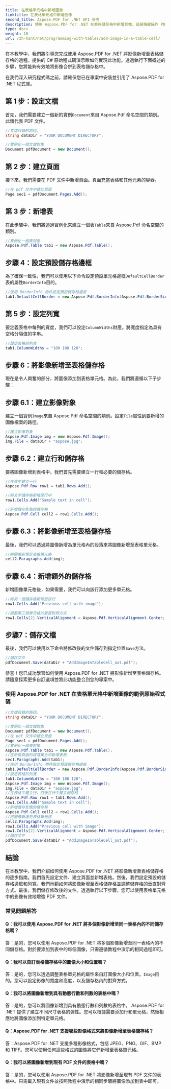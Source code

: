```yaml
---
title: 在表格單元格中新增圖像
linktitle: 在表格單元格中新增圖像
second_title: Aspose.PDF for .NET API 參考
description: 使用 Aspose.PDF for .NET 在表格儲存格中新增影像，這是精確操作 PDF 文件中影像的逐步指南。
type: docs
weight: 10
url: /zh-hant/net/programming-with-tables/add-image-in-a-table-cell/
---
```

在本教學中，我們將引導您完成使用 Aspose.PDF for .NET 將影像新增至表格儲存格的過程。提供的 C# 原始程式碼演示瞭如何實現此功能。透過執行下面概述的步驟，您將能夠有效地將影像合併到表格儲存格中。

在我們深入研究程式碼之前，請確保您已在專案中安裝並引用了 Aspose.PDF for .NET 程式庫。

## 第 1 步：設定文檔

首先，我們需要建立一個新的實例`Document`來自 Aspose.Pdf 命名空間的類別。此類代表 PDF 文件。

```csharp
//文檔目錄的路徑。
string dataDir = "YOUR DOCUMENT DIRECTORY";

//實例化一個文檔對象
Document pdfDocument = new Document();
```

## 第 2 步：建立頁面

接下來，我們需要在 PDF 文件中新增頁面。頁面充當表格和其他元素的容器。

```csharp
//在 pdf 文件中建立頁面
Page sec1 = pdfDocument.Pages.Add();
```

## 第 3 步：新增表

在此步驟中，我們將透過實例化來建立一個表`Table`來自 Aspose.Pdf 命名空間的類別。

```csharp
//實例化一個表對象
Aspose.Pdf.Table tab1 = new Aspose.Pdf.Table();
```

## 步驟 4：設定預設儲存格邊框

為了確保一致性，我們可以使用以下命令設定預設單元格邊框`DefaultCellBorder`表的屬性`BorderInfo`目的。

```csharp
//使用 BorderInfo 物件設定預設儲存格邊框
tab1.DefaultCellBorder = new Aspose.Pdf.BorderInfo(Aspose.Pdf.BorderSide.All, 0.1F);
```

## 第 5 步：設定列寬

要定義表格中每列的寬度，我們可以設定`ColumnWidths`財產。將寬度指定為具有空格分隔值的字串。

```csharp
//設定表格的列寬
tab1.ColumnWidths = "100 100 120";
```

## 步驟 6：將影像新增至表格儲存格

現在是令人興奮的部分，將圖像添加到表格單元格。為此，我們將遵循以下子步驟：

## 步驟 6.1：建立影像對象

建立一個實例`Image`來自 Aspose.Pdf 命名空間的類別。設定`File`屬性到要新增的圖像檔案的路徑。

```csharp
//建立影像對象
Aspose.Pdf.Image img = new Aspose.Pdf.Image();
img.File = dataDir + "aspose.jpg";
```

## 步驟 6.2：建立行和儲存格

要將圖像新增到表格中，我們首先需要建立一行和必要的儲存格。

```csharp
//在表中建立一行
Aspose.Pdf.Row row1 = tab1.Rows.Add();

//將文字儲存格新增至行中
row1.Cells.Add("Sample text in cell");

//新增儲存影像的儲存格
Aspose.Pdf.Cell cell2 = row1.Cells.Add();
```

## 步驟 6.3：將影像新增至表格儲存格

最後，我們可以透過將圖像新增為單元格內的段落來將圖像新增至表格單元格。

```csharp
//將圖像新增至表格單元格
cell2.Paragraphs.Add(img);
```

## 步驟 6.4：新增額外的儲存格

新增圖像單元格後，如果需要，我們可以向該行添加更多單元格。

```csharp
//將另一個儲存格新增至該行
row1.Cells.Add("Previous cell with image");

//調整第三個單元格的垂直對齊方式
row1.Cells[2].VerticalAlignment = Aspose.Pdf.VerticalAlignment.Center;
```

## 步驟7：儲存文檔

最後，我們可以使用以下命令將修改後的文件儲存到指定位置`Save`方法。

```csharp
//儲存文件
pdfDocument.Save(dataDir + "AddImageInTableCell_out.pdf");
```

恭喜！您已成功學習如何使用 Aspose.PDF for .NET 將影像新增至表格儲存格。請隨意探索更多自訂選項並將此功能整合到您的專案中。

### 使用 Aspose.PDF for .NET 在表格單元格中新增圖像的範例原始程式碼

```csharp
//文檔目錄的路徑。
string dataDir = "YOUR DOCUMENT DIRECTORY";

//實例化一個文檔對象
Document pdfDocument = new Document();
//在 pdf 文件中建立頁面
Page sec1 = pdfDocument.Pages.Add();
//實例化一個表對象
Aspose.Pdf.Table tab1 = new Aspose.Pdf.Table();
//在所需頁面的段落集合中新增表格
sec1.Paragraphs.Add(tab1);
//使用 BorderInfo 物件設定預設儲存格邊框
tab1.DefaultCellBorder = new Aspose.Pdf.BorderInfo(Aspose.Pdf.BorderSide.All, 0.1F);
//設定表格的列寬
tab1.ColumnWidths = "100 100 120";
Aspose.Pdf.Image img = new Aspose.Pdf.Image();
img.File = dataDir + "aspose.jpg";
//在表格中建立行，然後在行中建立儲存格
Aspose.Pdf.Row row1 = tab1.Rows.Add();
row1.Cells.Add("Sample text in cell");
//新增儲存影像的儲存格
Aspose.Pdf.Cell cell2 = row1.Cells.Add();
//將圖像新增至表格單元格
cell2.Paragraphs.Add(img);
row1.Cells.Add("Previous cell with image");
row1.Cells[2].VerticalAlignment = Aspose.Pdf.VerticalAlignment.Center;
//儲存文件
pdfDocument.Save(dataDir + "AddImageInTableCell_out.pdf");
```

## 結論

在本教學中，我們介紹如何使用 Aspose.PDF for .NET 將影像新增至表格儲存格的逐步指南。我們首先設定文件、建立頁面並新增表格。然後，我們設定預設的儲存格邊框和列寬。我們示範如何將影像新增至表格儲存格並調整儲存格的垂直對齊方式。最後，我們儲存修改後的文件。透過執行以下步驟，您可以使用表格單元格中的影像有效地增強 PDF 文件。

### 常見問題解答

#### Q：我可以使用 Aspose.PDF for .NET 將多個影像新增至同一表格內的不同儲存格嗎？

答：是的，您可以使用 Aspose.PDF for .NET 將多個影像新增至同一表格內的不同儲存格。對於要添加到表中的每個圖像，只需遵循教程中演示的相同過程即可。

#### Q：我可以自訂表格儲存格中的圖像大小和位置嗎？

答：是的，您可以透過調整表格單元格的屬性來自訂圖像大小和位置。`Image`目的。您可以設定影像的寬度和高度，以及儲存格內的對齊方式。

#### Q：我可以將圖像新增到具有動態行數和列數的表格中嗎？

答：是的，您可以將圖像新增到具有動態行數和列數的表格中。 Aspose.PDF for .NET 提供了建立不同尺寸表格的彈性。您可以根據需要添加行和單元格，然後相應地將圖像添加到特定單元格。

#### Q：Aspose.PDF for .NET 支援哪些影像格式來將影像新增至表格儲存格？

答：Aspose.PDF for .NET 支援多種影像格式，包括 JPEG、PNG、GIF、BMP 和 TIFF。您可以使用任何這些格式的圖像將它們新增至表格單元格。

#### Q：我可以將圖像新增到現有 PDF 文件的表格中嗎？

答：是的，您可以使用 Aspose.PDF for .NET 將影像新增至現有 PDF 文件的表格中。只需載入現有文件並按照教程中演示的相同步驟將圖像添加到表中即可。